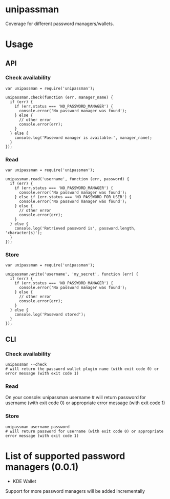 unipassman
==========

Coverage for different password managers/wallets.

# Usage

## API

### Check availability
    var unipassman = require('unipassman');

    unipassman.check(function (err, manager_name) {
      if (err) {
        if (err.status === 'NO_PASSWORD_MANAGER') {
          console.error('No password manager was found');
        } else {
          // other error
          console.error(err);
        }
      } else {
        console.log('Password manager is available:', manager_name);
      }
    });


### Read
    var unipassman = require('unipassman');

    unipassman.read('username', function (err, password) {
      if (err) {
        if (err.status === 'NO_PASSWORD_MANAGER') {
          console.error('No password manager was found');
        } else if (err.status === 'NO_PASSWORD_FOR_USER') {
          console.error('No password manager was found');
        } else {
          // other error
          console.error(err);
        }
      } else {
        console.log('Retrieved password is', password.length, 'character(s)');
      }
    });

### Store
    var unipassman = require('unipassman');

    unipassman.write('username', 'my_secret', function (err) {
      if (err) {
        if (err.status === 'NO_PASSWORD_MANAGER') {
          console.error('No password manager was found');
        } else {
          // other error
          console.error(err);
        }
      } else {
        console.log('Password stored');
      }
    });

## CLI

### Check availability
    unipassman --check
    # will return the password wallet plugin name (with exit code 0) or error message (with exit code 1)

### Read
On your console:
    unipassman username
    # will return password for username (with exit code 0) or appropriate error message (with exit code 1)

### Store
    unipassman username password
    # will return password for username (with exit code 0) or appropriate error message (with exit code 1)


# List of supported password managers (0.0.1)
- KDE Wallet

Support for more password managers will be added incrementally
